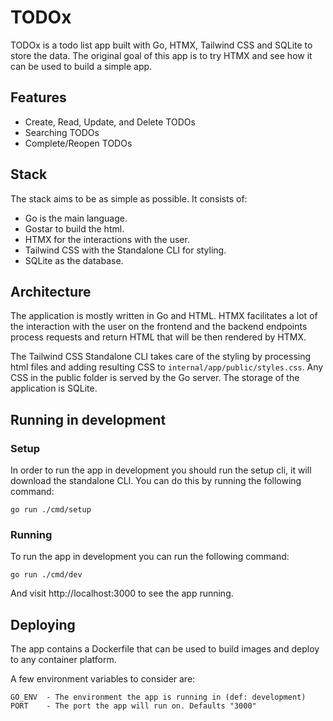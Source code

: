 # TODOx

TODOx is a todo list app built with Go, HTMX, Tailwind CSS and SQLite to store the data. The original goal of this app is to try HTMX and see how it can be used to build a simple app.

## Features

- Create, Read, Update, and Delete TODOs
- Searching TODOs
- Complete/Reopen TODOs

## Stack

The stack aims to be as simple as possible. It consists of:

- Go is the main language.
- Gostar to build the html.
- HTMX for the interactions with the user.
- Tailwind CSS with the Standalone CLI for styling.
- SQLite as the database.

## Architecture

The application is mostly written in Go and HTML. HTMX facilitates a lot of the interaction with the user on the frontend and the backend endpoints process requests and return HTML that will be then rendered by HTMX.

The Tailwind CSS Standalone CLI takes care of the styling by processing html files and adding resulting CSS to `internal/app/public/styles.css`. Any CSS in the public folder is served by the Go server. The storage of the application is SQLite.

## Running in development

### Setup
In order to run the app in development you should run the setup cli, it will download the standalone CLI. You can do this by running the following command:

```
go run ./cmd/setup
```

### Running
To run the app in development you can run the following command:

```
go run ./cmd/dev
```

And visit http://localhost:3000 to see the app running.

## Deploying

The app contains a Dockerfile that can be used to build images and deploy to any container platform.

A few environment variables to consider are:

```
GO_ENV  - The environment the app is running in (def: development)
PORT    - The port the app will run on. Defaults "3000"
```
